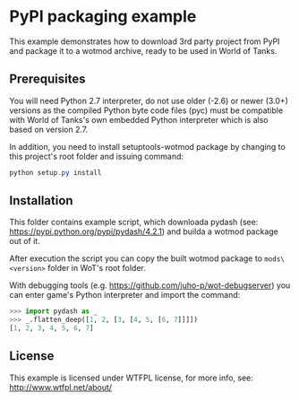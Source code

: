 # PyPI packaging example

This example demonstrates how to download 3rd party project from PyPI and
package it to a wotmod archive, ready to be used in World of Tanks.

## Prerequisites

You will need Python 2.7 interpreter, do not use older (-2.6) or newer (3.0+)
versions as the compiled Python byte code files (pyc) must be compatible with
World of Tanks's own embedded Python interpreter which is also based on
version 2.7.

In addition, you need to install setuptools-wotmod package by changing to this
project's root folder and issuing command:

```powershell
python setup.py install
```

## Installation

This folder contains example script, which downloada pydash (see:
https://pypi.python.org/pypi/pydash/4.2.1) and builda a wotmod package out of it.

After execution the script you can copy the built wotmod package to
`mods\<version>` folder in WoT's root folder.

With debugging tools (e.g. https://github.com/juho-p/wot-debugserver) you can
enter game's Python interpreter and import the command:

```python
>>> import pydash as _
>>> _.flatten_deep([1, 2, [3, [4, 5, [6, 7]]]])
[1, 2, 3, 4, 5, 6, 7]
```

## License

This example is licensed under WTFPL license, for more info, see:
  http://www.wtfpl.net/about/
